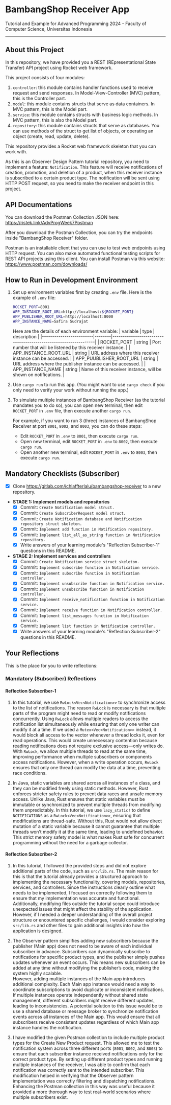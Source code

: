 # BambangShop Receiver App
Tutorial and Example for Advanced Programming 2024 - Faculty of Computer Science, Universitas Indonesia

---

## About this Project
In this repository, we have provided you a REST (REpresentational State Transfer) API project using Rocket web framework.

This project consists of four modules:
1.  `controller`: this module contains handler functions used to receive request and send responses.
    In Model-View-Controller (MVC) pattern, this is the Controller part.
2.  `model`: this module contains structs that serve as data containers.
    In MVC pattern, this is the Model part.
3.  `service`: this module contains structs with business logic methods.
    In MVC pattern, this is also the Model part.
4.  `repository`: this module contains structs that serve as databases.
    You can use methods of the struct to get list of objects, or operating an object (create, read, update, delete).

This repository provides a Rocket web framework skeleton that you can work with.

As this is an Observer Design Pattern tutorial repository, you need to implement a feature: `Notification`.
This feature will receive notifications of creation, promotion, and deletion of a product, when this receiver instance is subscribed to a certain product type.
The notification will be sent using HTTP POST request, so you need to make the receiver endpoint in this project.

## API Documentations

You can download the Postman Collection JSON here: https://ristek.link/AdvProgWeek7Postman

After you download the Postman Collection, you can try the endpoints inside "BambangShop Receiver" folder.

Postman is an installable client that you can use to test web endpoints using HTTP request.
You can also make automated functional testing scripts for REST API projects using this client.
You can install Postman via this website: https://www.postman.com/downloads/

## How to Run in Development Environment
1.  Set up environment variables first by creating `.env` file.
    Here is the example of `.env` file:
    ```bash
    ROCKET_PORT=8001
    APP_INSTANCE_ROOT_URL=http://localhost:${ROCKET_PORT}
    APP_PUBLISHER_ROOT_URL=http://localhost:8000
    APP_INSTANCE_NAME=Safira Sudrajat
    ```
    Here are the details of each environment variable:
    | variable                | type   | description                                                     |
    |-------------------------|--------|-----------------------------------------------------------------|
    | ROCKET_PORT             | string | Port number that will be listened by this receiver instance.    |
    | APP_INSTANCE_ROOT_URL   | string | URL address where this receiver instance can be accessed.       |
    | APP_PUUBLISHER_ROOT_URL | string | URL address where the publisher instance can be accessed.       |
    | APP_INSTANCE_NAME       | string | Name of this receiver instance, will be shown on notifications. |
2.  Use `cargo run` to run this app.
    (You might want to use `cargo check` if you only need to verify your work without running the app.)
3.  To simulate multiple instances of BambangShop Receiver (as the tutorial mandates you to do so),
    you can open new terminal, then edit `ROCKET_PORT` in `.env` file, then execute another `cargo run`.

    For example, if you want to run 3 (three) instances of BambangShop Receiver at port `8001`, `8002`, and `8003`, you can do these steps:
    -   Edit `ROCKET_PORT` in `.env` to `8001`, then execute `cargo run`.
    -   Open new terminal, edit `ROCKET_PORT` in `.env` to `8002`, then execute `cargo run`.
    -   Open another new terminal, edit `ROCKET_PORT` in `.env` to `8003`, then execute `cargo run`.

## Mandatory Checklists (Subscriber)
-   [x] Clone https://gitlab.com/ichlaffterlalu/bambangshop-receiver to a new repository.
-   **STAGE 1: Implement models and repositories**
    -   [x] Commit: `Create Notification model struct.`
    -   [x] Commit: `Create SubscriberRequest model struct.`
    -   [x] Commit: `Create Notification database and Notification repository struct skeleton.`
    -   [x] Commit: `Implement add function in Notification repository.`
    -   [x] Commit: `Implement list_all_as_string function in Notification repository.`
    -   [x] Write answers of your learning module's "Reflection Subscriber-1" questions in this README.
-   **STAGE 2: Implement services and controllers**
    -   [x] Commit: `Create Notification service struct skeleton.`
    -   [x] Commit: `Implement subscribe function in Notification service.`
    -   [x] Commit: `Implement subscribe function in Notification controller.`
    -   [x] Commit: `Implement unsubscribe function in Notification service.`
    -   [x] Commit: `Implement unsubscribe function in Notification controller.`
    -   [x] Commit: `Implement receive_notification function in Notification service.`
    -   [x] Commit: `Implement receive function in Notification controller.`
    -   [x] Commit: `Implement list_messages function in Notification service.`
    -   [x] Commit: `Implement list function in Notification controller.`
    -   [x] Write answers of your learning module's "Reflection Subscriber-2" questions in this README.

## Your Reflections
This is the place for you to write reflections:

### Mandatory (Subscriber) Reflections

#### Reflection Subscriber-1
1. In this tutorial, we use `RwLock<Vec<Notification>>` to synchronize access to the list of notifications. The reason `RwLock` is necessary is that multiple parts of the program might need to read or modify notifications concurrently. Using `RwLock` allows multiple readers to access the notification list simultaneously while ensuring that only one writer can modify it at a time. If we used a `Mutex<Vec<Notification>>` instead, it would block all access to the vector whenever a thread locks it, even for read operations. This would create unnecessary contention because reading notifications does not require exclusive access—only writes do. With `RwLock`, we allow multiple threads to read at the same time, improving performance when multiple subscribers or components access notifications. However, when a write operation occurs, `RwLock` ensures that only one thread can modify the data at a time, preventing race conditions.

2. In Java, static variables are shared across all instances of a class, and they can be modified freely using static methods. However, Rust enforces stricter safety rules to prevent data races and unsafe memory access. Unlike Java, Rust ensures that static variables must be immutable or synchronized to prevent multiple threads from modifying them unpredictably. In this tutorial, we use `lazy_static!` to define `NOTIFICATIONS` as a `RwLock<Vec<Notification>>`, ensuring that modifications are thread-safe. Without this, Rust would not allow direct mutation of a static variable because it cannot guarantee that multiple threads won’t modify it at the same time, leading to undefined behavior. This strict memory safety model is what makes Rust safe for concurrent programming without the need for a garbage collector.

#### Reflection Subscriber-2
1. In this tutorial, I followed the provided steps and did not explore additional parts of the code, such as `src/lib.rs`. The main reason for this is that the tutorial already provides a structured approach to implementing the necessary functionality, covering models, repositories, services, and controllers. Since the instructions clearly outline what needs to be implemented, I focused on correctly following them to ensure that my implementation was accurate and functional. Additionally, modifying files outside the tutorial scope could introduce unexpected issues that might affect the stability of the application. However, if I needed a deeper understanding of the overall project structure or encountered specific challenges, I would consider exploring `src/lib.rs` and other files to gain additional insights into how the application is designed.

2. The Observer pattern simplifies adding new subscribers because the publisher (Main app) does not need to be aware of each individual subscriber in advance. Subscribers can dynamically subscribe to notifications for specific product types, and the publisher simply pushes updates whenever an event occurs. This means new subscribers can be added at any time without modifying the publisher’s code, making the system highly scalable.<br> However, adding multiple instances of the Main app introduces additional complexity. Each Main app instance would need a way to coordinate subscriptions to avoid duplicate or inconsistent notifications. If multiple instances operate independently without shared state management, different subscribers might receive different updates, leading to inconsistencies. A potential solution to this issue would be to use a shared database or message broker to synchronize notification events across all instances of the Main app. This would ensure that all subscribers receive consistent updates regardless of which Main app instance handles the notification.

3. I have modified the given Postman collection to include multiple product types for the Create New Product request. This allowed me to test the notification system across three different ports (`8001`, `8002`, and `8003`) to ensure that each subscriber instance received notifications only for the correct product type. By setting up different product types and running multiple instances of the receiver, I was able to confirm that each notification was correctly sent to the intended subscriber. This modification helped in verifying that the Observer pattern implementation was correctly filtering and dispatching notifications. Enhancing the Postman collection in this way was useful because it provided a more thorough way to test real-world scenarios where multiple subscribers exist.